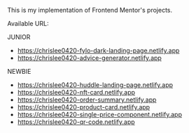 This is my implementation of Frontend Mentor's projects.

Available URL:

JUNIOR
- https://chrislee0420-fylo-dark-landing-page.netlify.app
- https://chrislee0420-advice-generator.netlify.app

NEWBIE
- https://chrislee0420-huddle-landing-page.netlify.app
- https://chrislee0420-nft-card.netlify.app
- https://chrislee0420-order-summary.netlify.app
- https://chrislee0420-product-card.netlify.app
- https://chrislee0420-single-price-component.netlify.app
- https://chrislee0420-qr-code.netlify.app
